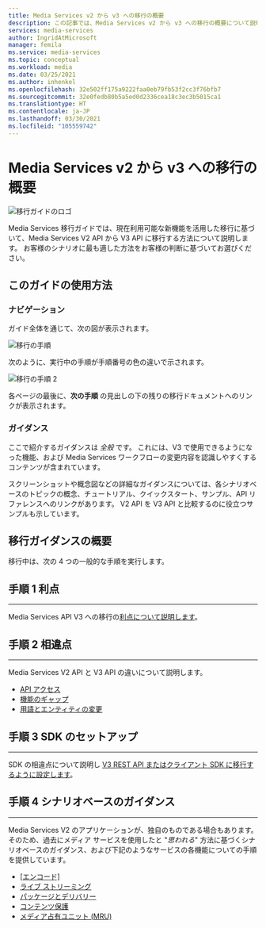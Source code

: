 ```yaml
---
title: Media Services v2 から v3 への移行の概要
description: この記事では、Media Services v2 から v3 への移行の概要について説明します。
services: media-services
author: IngridAtMicrosoft
manager: femila
ms.service: media-services
ms.topic: conceptual
ms.workload: media
ms.date: 03/25/2021
ms.author: inhenkel
ms.openlocfilehash: 32e502ff175a9222faa0eb79fb53f2cc3f76bfb7
ms.sourcegitcommit: 32e0fedb80b5a5ed0d2336cea18c3ec3b5015ca1
ms.translationtype: HT
ms.contentlocale: ja-JP
ms.lasthandoff: 03/30/2021
ms.locfileid: "105559742"
---
```

# <a name="migrate-from-media-services-v2-to-v3-introduction"></a>Media Services v2 から v3 への移行の概要

![移行ガイドのロゴ](./media/migration-guide/azure-media-services-logo-migration-guide.svg)

Media Services 移行ガイドでは、現在利用可能な新機能を活用した移行に基づいて、Media Services V2 API から V3 API に移行する方法について説明します。 お客様のシナリオに最も適した方法をお客様の判断に基づいてお選びください。

## <a name="how-to-use-this-guide"></a>このガイドの使用方法

### <a name="navigating"></a>ナビゲーション

ガイド全体を通じて、次の図が表示されます。

![移行の手順](./media/migration-guide/steps.svg)<br/>

次のように、実行中の手順が手順番号の色の違いで示されます。

![移行の手順 2](./media/migration-guide/steps-2.svg)<br/>

各ページの最後に、**次の手順** の見出しの下の残りの移行ドキュメントへのリンクが表示されます。

### <a name="guidance"></a>ガイダンス

ここで紹介するガイダンスは *全般* です。 これには、V3 で使用できるようになった機能、および Media Services ワークフローの変更内容を認識しやすくするコンテンツが含まれています。

スクリーンショットや概念図などの詳細なガイダンスについては、各シナリオベースのトピックの概念、チュートリアル、クイックスタート、サンプル、API リファレンスへのリンクがあります。 V2 API を V3 API と比較するのに役立つサンプルも示しています。

## <a name="migration-guidance-overview"></a>移行ガイダンスの概要

移行中は、次の 4 つの一般的な手順を実行します。

## <a name="step-1-benefits"></a>手順 1 利点

<hr color="#5ea0ef" size="10">

Media Services API V3 への移行の[利点について説明します](migrate-v-2-v-3-migration-benefits.md)。

## <a name="step-2-differences"></a>手順 2 相違点

<hr color="#5ea0ef" size="10">

Media Services V2 API と V3 API の違いについて説明します。

- [API アクセス](migrate-v-2-v-3-differences-api-access.md)
- [機能のギャップ](migrate-v-2-v-3-differences-feature-gaps.md)
- [用語とエンティティの変更](migrate-v-2-v-3-differences-terminology.md)

## <a name="step-3-sdk-setup"></a>手順 3 SDK のセットアップ

<hr color="#5ea0ef" size="10">

SDK の相違点について説明し [V3 REST API またはクライアント SDK に移行するように設定します](migrate-v-2-v-3-migration-setup.md)。

## <a name="step-4-scenario-based-guidance"></a>手順 4 シナリオベースのガイダンス

<hr color="#5ea0ef" size="10">

Media Services V2 のアプリケーションが、独自のものである場合もあります。 そのため、過去にメディア サービスを使用したと "*思われる*" 方法に基づくシナリオベースのガイダンス、および下記のようなサービスの各機能についての手順を提供しています。

- [[エンコード]](migrate-v-2-v-3-migration-scenario-based-encoding.md)
- [ライブ ストリーミング](migrate-v-2-v-3-migration-scenario-based-live-streaming.md)
- [パッケージとデリバリー](migrate-v-2-v-3-migration-scenario-based-publishing.md)
- [コンテンツ保護](migrate-v-2-v-3-migration-scenario-based-content-protection.md)
- [メディア占有ユニット (MRU)](migrate-v-2-v-3-migration-scenario-based-media-reserved-units.md)
